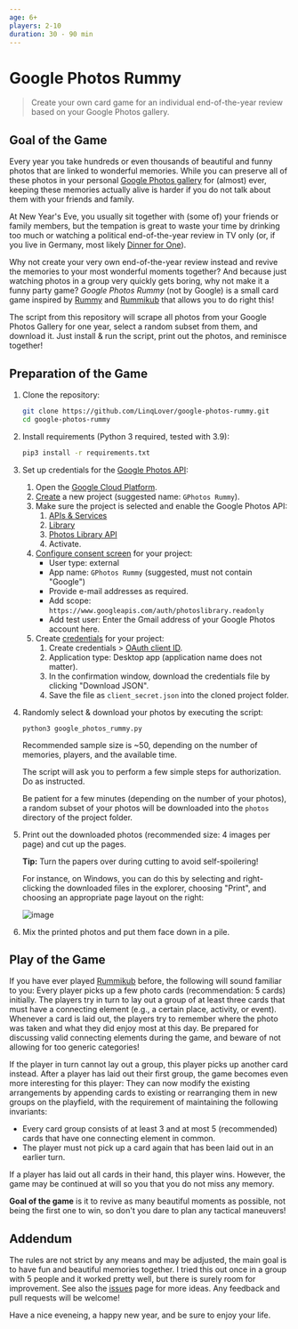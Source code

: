```yaml
---
age: 6+
players: 2-10
duration: 30 - 90 min
---
```


# Google Photos Rummy

> Create your own card game for an individual end-of-the-year review based on your Google Photos gallery.

## Goal of the Game

Every year you take hundreds or even thousands of beautiful and funny photos that are linked to wonderful memories.
While you can preserve all of these photos in your personal [Google Photos gallery](https://photos.google.com/) for (almost) ever, keeping these memories actually alive is harder if you do not talk about them with your friends and family.

At New Year's Eve, you usually sit together with (some of) your friends or family members, but the tempation is great to waste your time by drinking too much or watching a political end-of-the-year review in TV only (or, if you live in Germany, most likely [Dinner for One](https://www.youtube.com/watch?v=UmsKkebN2O4)).

Why not create your very own end-of-the-year review instead and revive the memories to your most wonderful moments together?
And because just watching photos in a group very quickly gets boring, why not make it a funny party game?
*Google Photos Rummy* (not by Google) is a small card game inspired by [Rummy](https://en.wikipedia.org/wiki/Rummy) and [Rummikub](https://en.wikipedia.org/wiki/Rummikub) that allows you to do right this!

The script from this repository will scrape all photos from your Google Photos Gallery for one year, select a random subset from them, and download it.
Just install & run the script, print out the photos, and reminisce together!

## Preparation of the Game

1. Clone the repository:

   ```sh
   git clone https://github.com/LinqLover/google-photos-rummy.git
   cd google-photos-rummy
   ```

2. Install requirements (Python 3 required, tested with 3.9):

   ```sh
   pip3 install -r requirements.txt
   ```

3. Set up credentials for the [Google Photos API](https://developers.google.com/photos):

   1. Open the [Google Cloud Platform](https://console.cloud.google.com/).
   2. [Create](https://console.cloud.google.com/projectcreate) a new project (suggested name: `GPhotos Rummy`).
   3. Make sure the project is selected and enable the Google Photos API:
      1. [APIs & Services](https://console.cloud.google.com/apis/dashboard)
      2. [Library](https://console.cloud.google.com/apis/library)
      3. [Photos Library API](https://console.cloud.google.com/apis/library/photoslibrary.googleapis.com)
      4. Activate.
   4. [Configure consent screen](https://console.cloud.google.com/apis/credentials/consent) for your project:
      - User type: external
      - App name: `GPhotos Rummy` (suggested, must not contain "Google")
      - Provide e-mail addresses as required.
      - Add scope: `https://www.googleapis.com/auth/photoslibrary.readonly`
      - Add test user: Enter the Gmail address of your Google Photos account here.
   5. Create [credentials](https://console.cloud.google.com/apis/api/photoslibrary.googleapis.com/credentials) for your project:
      1. Create credentials > [OAuth client ID](https://console.cloud.google.com/apis/credentials/oauthclient?previousPage=%2Fapis%2Fapi%2Fphotoslibrary.googleapis.com%2Fcredentials).
	  2. Application type: Desktop app (application name does not matter).
	  3. In the confirmation window, download the credentials file by clicking "Download JSON".
	  4. Save the file as `client_secret.json` into the cloned project folder.

4. Randomly select & download your photos by executing the script:

   ```shell
   python3 google_photos_rummy.py
   ```

   Recommended sample size is ~50, depending on the number of memories, players, and the available time.

   The script will ask you to perform a few simple steps for authorization.
   Do as instructed.

   Be patient for a few minutes (depending on the number of your photos), a random subset of your photos will be downloaded into the `photos` directory of the project folder.

5. Print out the downloaded photos (recommended size: 4 images per page) and cut up the pages.

   **Tip:** Turn the papers over during cutting to avoid self-spoilering!
   
   For instance, on Windows, you can do this by selecting and right-clicking the downloaded files in the explorer, choosing "Print", and choosing an appropriate page layout on the right:
   
   ![image](https://user-images.githubusercontent.com/38782922/147887994-e7182573-9eb4-4f37-acd7-2ee0779fbc85.png)

6. Mix the printed photos and put them face down in a pile.

## Play of the Game

If you have ever played [Rummikub](https://en.wikipedia.org/wiki/Rummikub) before, the following will sound familiar to you:
Every player picks up a few photo cards (recommendation: 5 cards) initially.
The players try in turn to lay out a group of at least three cards that must have a connecting element (e.g., a certain place, activity, or event).
Whenever a card is laid out, the players try to remember where the photo was taken and what they did enjoy most at this day.
Be prepared for discussing valid connecting elements during the game, and beware of not allowing for too generic categories!

If the player in turn cannot lay out a group, this player picks up another card instead.
After a player has laid out their first group, the game becomes even more interesting for this player:
They can now modify the existing arrangements by appending cards to existing or rearranging them in new groups on the playfield, with the requirement of maintaining the following invariants:

- Every card group consists of at least 3 and at most 5 (recommended) cards that have one connecting element in common.
- The player must not pick up a card again that has been laid out in an earlier turn.

If a player has laid out all cards in their hand, this player wins.
However, the game may be continued at will so you that you do not miss any memory.

**Goal of the game** is it to revive as many beautiful moments as possible, not being the first one to win, so don't you dare to plan any tactical maneuvers!

## Addendum

The rules are not strict by any means and may be adjusted, the main goal is to have fun and beautiful memories together.
I tried this out once in a group with 5 people and it worked pretty well, but there is surely room for improvement.
See also the [issues](https://github.com/LinqLover/google-photos-rummy/issues) page for more ideas.
Any feedback and pull requests will be welcome!

Have a nice eveneing, a happy new year, and be sure to enjoy your life.

